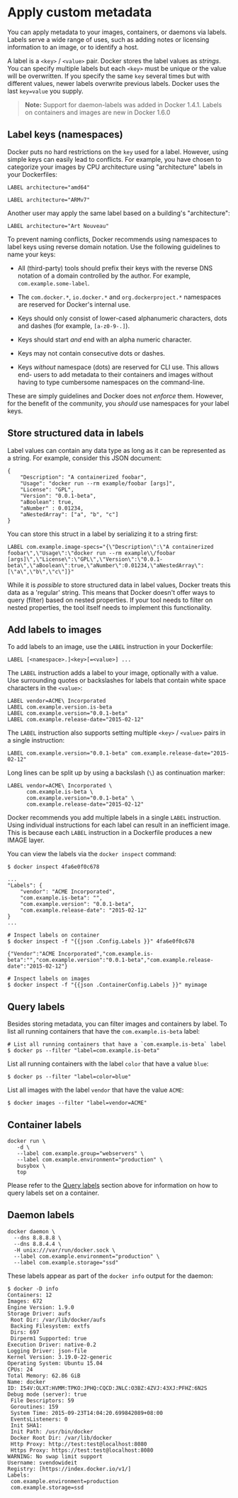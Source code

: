 <!--[metadata]>
+++
title = "Apply custom metadata"
description = "Learn how to work with custom metadata in Docker, using labels."
keywords = ["Usage, user guide, labels, metadata, docker, documentation, examples,  annotating"]
[menu.main]
parent = "mn_use_docker"
+++
<![end-metadata]-->

# Apply custom metadata

You can apply metadata to your images, containers, or daemons via
labels. Labels serve a wide range of uses, such as adding notes or licensing
information to an image, or to identify a host.

A label is a `<key>` / `<value>` pair. Docker stores the label values as
*strings*. You can specify multiple labels but each `<key>` must be
unique or the value will be overwritten. If you specify the same `key` several
times but with different values, newer labels overwrite previous labels. Docker
uses the last `key=value` you supply.

>**Note:** Support for daemon-labels was added in Docker 1.4.1. Labels on
>containers and images are new in Docker 1.6.0

## Label keys (namespaces)

Docker puts no hard restrictions on the `key` used for a label. However, using
simple keys can easily lead to conflicts. For example, you have chosen to
categorize your images by CPU architecture using "architecture" labels in
your Dockerfiles:

    LABEL architecture="amd64"

    LABEL architecture="ARMv7"

Another user may apply the same label based on a building's "architecture":

    LABEL architecture="Art Nouveau"

To prevent naming conflicts, Docker recommends using namespaces to label keys
using reverse domain notation. Use the following guidelines to name your keys:

- All (third-party) tools should prefix their keys with the
  reverse DNS notation of a domain controlled by the author. For
  example, `com.example.some-label`.

- The `com.docker.*`, `io.docker.*` and `org.dockerproject.*` namespaces are
  reserved for Docker's internal use.

- Keys should only consist of lower-cased alphanumeric characters,
  dots and dashes (for example, `[a-z0-9-.]`).

- Keys should start *and* end with an alpha numeric character.

- Keys may not contain consecutive dots or dashes.

- Keys *without* namespace (dots) are reserved for CLI use. This allows end-
  users to add metadata to their containers and images without having to type
  cumbersome namespaces on the command-line.


These are simply guidelines and Docker does not *enforce* them. However, for
the benefit of the community, you *should* use namespaces for your label keys.


## Store structured data in labels

Label values can contain any data type as long as it can be represented as a
string. For example, consider this JSON document:


    {
        "Description": "A containerized foobar",
        "Usage": "docker run --rm example/foobar [args]",
        "License": "GPL",
        "Version": "0.0.1-beta",
        "aBoolean": true,
        "aNumber" : 0.01234,
        "aNestedArray": ["a", "b", "c"]
    }

You can store this struct in a label by serializing it to a string first:

    LABEL com.example.image-specs="{\"Description\":\"A containerized foobar\",\"Usage\":\"docker run --rm example\\/foobar [args]\",\"License\":\"GPL\",\"Version\":\"0.0.1-beta\",\"aBoolean\":true,\"aNumber\":0.01234,\"aNestedArray\":[\"a\",\"b\",\"c\"]}"

While it is *possible* to store structured data in label values, Docker treats
this data as a 'regular' string. This means that Docker doesn't offer ways to
query (filter) based on nested properties. If your tool needs to filter on
nested properties, the tool itself needs to implement this functionality.


## Add labels to images

To add labels to an image, use the `LABEL` instruction in your Dockerfile:


    LABEL [<namespace>.]<key>[=<value>] ...

The `LABEL` instruction adds a label to your image, optionally with a value.
Use surrounding quotes or backslashes for labels that contain
white space characters in the `<value>`:

    LABEL vendor=ACME\ Incorporated
    LABEL com.example.version.is-beta
    LABEL com.example.version="0.0.1-beta"
    LABEL com.example.release-date="2015-02-12"

The `LABEL` instruction also supports setting multiple `<key>` / `<value>` pairs
in a single instruction:

    LABEL com.example.version="0.0.1-beta" com.example.release-date="2015-02-12"

Long lines can be split up by using a backslash (`\`) as continuation marker:

    LABEL vendor=ACME\ Incorporated \
          com.example.is-beta \
          com.example.version="0.0.1-beta" \
          com.example.release-date="2015-02-12"

Docker recommends you add multiple labels in a single `LABEL` instruction. Using
individual instructions for each label can result in an inefficient image. This
is because each `LABEL` instruction in a Dockerfile produces a new IMAGE layer.

You can view the labels via the `docker inspect` command:

    $ docker inspect 4fa6e0f0c678

    ...
    "Labels": {
        "vendor": "ACME Incorporated",
        "com.example.is-beta": "",
        "com.example.version": "0.0.1-beta",
        "com.example.release-date": "2015-02-12"
    }
    ...

    # Inspect labels on container
    $ docker inspect -f "{{json .Config.Labels }}" 4fa6e0f0c678

    {"Vendor":"ACME Incorporated","com.example.is-beta":"","com.example.version":"0.0.1-beta","com.example.release-date":"2015-02-12"}

    # Inspect labels on images
    $ docker inspect -f "{{json .ContainerConfig.Labels }}" myimage


## Query labels

Besides storing metadata, you can filter images and containers by label. To list all
running containers that have the `com.example.is-beta` label:

    # List all running containers that have a `com.example.is-beta` label
    $ docker ps --filter "label=com.example.is-beta"

List all running containers with the label `color` that have a value `blue`:

    $ docker ps --filter "label=color=blue"

List all images with the label `vendor` that have the value `ACME`:

    $ docker images --filter "label=vendor=ACME"


## Container labels

    docker run \
       -d \
       --label com.example.group="webservers" \
       --label com.example.environment="production" \
       busybox \
       top

Please refer to the [Query labels](#query-labels) section above for information
on how to query labels set on a container.


## Daemon labels

    docker daemon \
      --dns 8.8.8.8 \
      --dns 8.8.4.4 \
      -H unix:///var/run/docker.sock \
      --label com.example.environment="production" \
      --label com.example.storage="ssd"

These labels appear as part of the `docker info` output for the daemon:

    $ docker -D info
    Containers: 12
    Images: 672
    Engine Version: 1.9.0
    Storage Driver: aufs
     Root Dir: /var/lib/docker/aufs
     Backing Filesystem: extfs
     Dirs: 697
     Dirperm1 Supported: true
    Execution Driver: native-0.2
    Logging Driver: json-file
    Kernel Version: 3.19.0-22-generic
    Operating System: Ubuntu 15.04
    CPUs: 24
    Total Memory: 62.86 GiB
    Name: docker
    ID: I54V:OLXT:HVMM:TPKO:JPHQ:CQCD:JNLC:O3BZ:4ZVJ:43XJ:PFHZ:6N2S
    Debug mode (server): true
     File Descriptors: 59
     Goroutines: 159
     System Time: 2015-09-23T14:04:20.699842089+08:00
     EventsListeners: 0
     Init SHA1:
     Init Path: /usr/bin/docker
     Docker Root Dir: /var/lib/docker
     Http Proxy: http://test:test@localhost:8080
     Https Proxy: https://test:test@localhost:8080
    WARNING: No swap limit support
    Username: svendowideit
    Registry: [https://index.docker.io/v1/]
    Labels:
     com.example.environment=production
     com.example.storage=ssd
